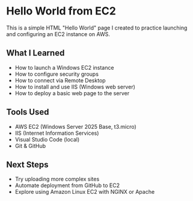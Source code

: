 # Hello World from EC2

This is a simple HTML "Hello World" page I created to practice launching and configuring an EC2 instance on AWS.

## What I Learned

- How to launch a Windows EC2 instance
- How to configure security groups
- How to connect via Remote Desktop
- How to install and use IIS (Windows web server)
- How to deploy a basic web page to the server

## Tools Used

- AWS EC2 (Windows Server 2025 Base, t3.micro)
- IIS (Internet Information Services)
- Visual Studio Code (local)
- Git & GitHub

## Next Steps

- Try uploading more complex sites
- Automate deployment from GitHub to EC2
- Explore using Amazon Linux EC2 with NGINX or Apache
